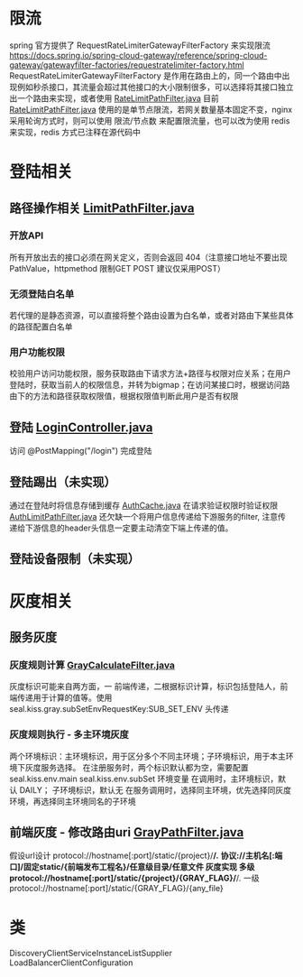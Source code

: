 # 限流
spring 官方提供了 RequestRateLimiterGatewayFilterFactory 来实现限流 https://docs.spring.io/spring-cloud-gateway/reference/spring-cloud-gateway/gatewayfilter-factories/requestratelimiter-factory.html
RequestRateLimiterGatewayFilterFactory 是作用在路由上的，同一个路由中出现例如秒杀接口，其流量会超过其他接口的大小限制很多，可以选择将其接口独立出一个路由来实现，或者使用 [RateLimitPathFilter.java](src%2Fmain%2Fjava%2Fio%2Fgithub%2Fseal90%2Fkiss%2Fgateway%2Ffilter%2FRateLimitPathFilter.java)
目前 [RateLimitPathFilter.java](src%2Fmain%2Fjava%2Fio%2Fgithub%2Fseal90%2Fkiss%2Fgateway%2Ffilter%2FRateLimitPathFilter.java) 使用的是单节点限流，若网关数量基本固定不变，nginx 采用轮询方式时，则可以使用 限流/节点数 来配置限流量，也可以改为使用 redis 来实现，redis 方式已注释在源代码中

# 登陆相关
## 路径操作相关 [LimitPathFilter.java](src%2Fmain%2Fjava%2Fio%2Fgithub%2Fseal90%2Fkiss%2Fgateway%2Ffilter%2FLimitPathFilter.java)
### 开放API
所有开放出去的接口必须在网关定义，否则会返回 404（注意接口地址不要出现PathValue，httpmethod 限制GET POST 建议仅采用POST）
### 无须登陆白名单
若代理的是静态资源，可以直接将整个路由设置为白名单，或者对路由下某些具体的路径配置白名单
### 用户功能权限
校验用户访问功能权限，服务获取路由下请求方法+路径与权限对应关系；在用户登陆时，获取当前人的权限信息，并转为bigmap；在访问某接口时，根据访问路由下的方法和路径获取权限值，根据权限值判断此用户是否有权限

## 登陆 [LoginController.java](src%2Fmain%2Fjava%2Fio%2Fgithub%2Fseal90%2Fkiss%2Fgateway%2Flogin%2Fcontroller%2FLoginController.java)
访问 @PostMapping("/login") 完成登陆
## 登陆踢出（未实现）
通过在登陆时将信息存储到缓存 [AuthCache.java](src%2Fmain%2Fjava%2Fio%2Fgithub%2Fseal90%2Fkiss%2Fgateway%2Flogin%2Fservice%2Fimpl%2FAuthCache.java)
在请求验证权限时验证权限 [AuthLimitPathFilter.java](src%2Fmain%2Fjava%2Fio%2Fgithub%2Fseal90%2Fkiss%2Fgateway%2Ffilter%2FAuthLimitPathFilter.java)
还欠缺一个将用户信息传递给下游服务的filter, 注意传递给下游信息的header头信息一定要主动清空下端上传递的值。
## 登陆设备限制（未实现）

# 灰度相关
## 服务灰度 
### 灰度规则计算 [GrayCalculateFilter.java](src%2Fmain%2Fjava%2Fio%2Fgithub%2Fseal90%2Fkiss%2Fgateway%2Ffilter%2FGrayCalculateFilter.java)
灰度标识可能来自两方面，一 前端传递，二根据标识计算，标识包括登陆人，前端传递用于计算的值等。使用 seal.kiss.gray.subSetEnvRequestKey:SUB_SET_ENV 头传递
### 灰度规则执行 - 多主环境灰度
两个环境标识：主环境标识，用于区分多个不同主环境；子环境标识，用于本主环境下灰度服务选择。
在注册服务时，两个标识默认都为空，需要配置 seal.kiss.env.main seal.kiss.env.subSet 环境变量
在调用时，主环境标识，默认 DAILY； 子环境标识，默认无
在服务调用时，选择同主环境，优先选择同灰度环境，再选择同主环境同名的子环境

## 前端灰度 - 修改路由uri [GrayPathFilter.java](src%2Fmain%2Fjava%2Fio%2Fgithub%2Fseal90%2Fkiss%2Fgateway%2Ffilter%2FGrayPathFilter.java)
假设url设计 protocol://hostname[:port]/static/{project}/**/*.*
协议://主机名[:端口]/固定static/{前端发布工程名}/任意级目录/任意文件
灰度实现
多级
protocol://hostname[:port]/static/{project}/{GRAY_FLAG}/**/*.*
一级
protocol://hostname[:port]/static/{GRAY_FLAG}/{any_file}

# 类
DiscoveryClientServiceInstanceListSupplier
LoadBalancerClientConfiguration